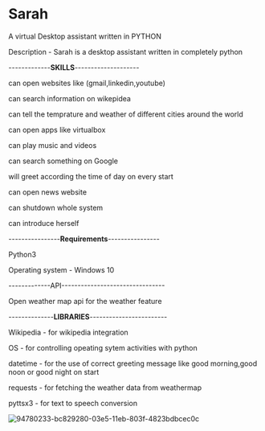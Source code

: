 # **Sarah**
A virtual Desktop assistant written in PYTHON

Description - Sarah is a desktop assistant written in completely python

-------------**SKILLS**--------------------

can open websites like (gmail,linkedin,youtube)

can search information on wikepidea 

can tell the temprature and weather of different cities around the world 

can open apps like virtualbox

can play music and videos 

can search something on Google

will greet according the time of day on every start 

can open news website

can shutdown whole system 

can introduce herself

----------------**Requirements**----------------

Python3

Operating system - Windows 10

-------------API--------------------------------

Open weather map api for the weather feature

--------------**LIBRARIES**------------------------

Wikipedia - for wikipedia integration

OS - for controlling opeating sytem activities with python

datetime - for the use of correct greeting message like good morning,good noon or good night on start

requests - for fetching the weather data from weathermap

pyttsx3 - for text to speech conversion


![94780233-bc829280-03e5-11eb-803f-4823bdbcec0c](https://user-images.githubusercontent.com/59394769/146320325-b84af0b7-7ac4-40fb-affd-2a582c481c70.gif)


